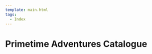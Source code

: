 ```yaml
---
template: main.html
tags:
  - Index
---
```


# Primetime Adventures Catalogue

<!-- material/tags { scope: true } -->